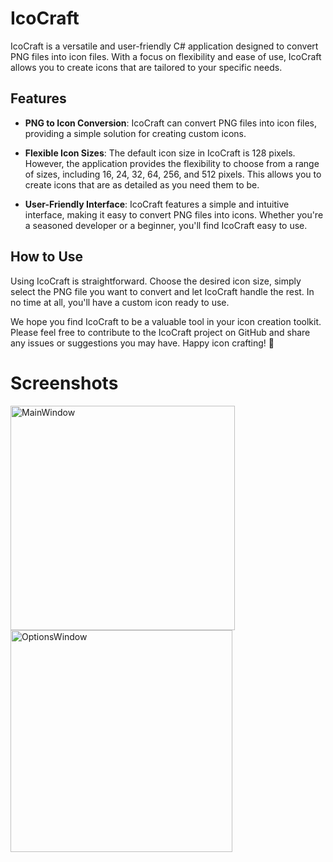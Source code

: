 # IcoCraft

IcoCraft is a versatile and user-friendly C# application designed to convert PNG files into icon files. With a focus on flexibility and ease of use, IcoCraft allows you to create icons that are tailored to your specific needs.

## Features

- **PNG to Icon Conversion**: IcoCraft can convert PNG files into icon files, providing a simple solution for creating custom icons.

- **Flexible Icon Sizes**: The default icon size in IcoCraft is 128 pixels. However, the application provides the flexibility to choose from a range of sizes, including 16, 24, 32, 64, 256, and 512 pixels. This allows you to create icons that are as detailed as you need them to be.

- **User-Friendly Interface**: IcoCraft features a simple and intuitive interface, making it easy to convert PNG files into icons. Whether you're a seasoned developer or a beginner, you'll find IcoCraft easy to use.

## How to Use

Using IcoCraft is straightforward. Choose the desired icon size, simply select the PNG file you want to convert and let IcoCraft handle the rest. In no time at all, you'll have a custom icon ready to use.

We hope you find IcoCraft to be a valuable tool in your icon creation toolkit. Please feel free to contribute to the IcoCraft project on GitHub and share any issues or suggestions you may have. Happy icon crafting! 🎨

# Screenshots

<img width="359" alt="MainWindow" src="https://github.com/TwwcTech/IcoCraft/assets/71518263/f27f265d-4060-4965-a6b7-30bc3b3714f1">
<img width="355" alt="OptionsWindow" src="https://github.com/TwwcTech/IcoCraft/assets/71518263/2167e70b-f70a-4d11-a6ab-c01d5ba8c3f5">
